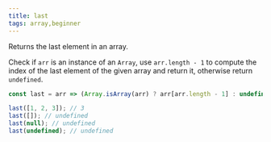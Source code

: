 ```yaml
---
title: last
tags: array,beginner
---
```


Returns the last element in an array.

Check if `arr` is an instance of an `Array`, use `arr.length - 1` to compute the index of the last element of the given array and return it, otherwise return `undefined`.

```js
const last = arr => (Array.isArray(arr) ? arr[arr.length - 1] : undefined);
```

```js
last([1, 2, 3]); // 3
last([]); // undefined
last(null); // undefined
last(undefined); // undefined
```
